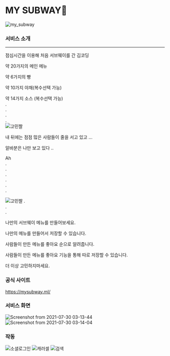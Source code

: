 
# MY SUBWAY🌯
![my_subway](https://user-images.githubusercontent.com/79984280/127545295-c70bb6a8-315f-428a-bd26-56d4423d9330.png)


### 서비스 소개
---
점심시간을 이용해 처음 서브웨이를 간 김코딩 

약 20가지의 메인 메뉴 

약 6가지의 빵 

약 10가지 야채(복수선택 가능)

약 14가지 소스 (복수선택 가능)<br>
.<br>
.<br>
.<br>
.<br>
![고민짤](https://user-images.githubusercontent.com/79984280/126595523-34931f97-bac9-4792-bb21-90a46f5ffd97.png)


내 뒤에는 점점 많은 사람들이 줄을 서고 있고 ...

알바분은 나만 보고 있다 ..

Ah<br>
.<br>
.<br>
.<br>
.<br>
.<br>
.<br>

![고민짤](https://user-images.githubusercontent.com/79984280/126595249-34251c22-6e11-44bc-8a4b-72aaec556a74.jpeg)
.<br>
.<br>
.<br>




 나만의 서브웨이 메뉴를 만들어보세요.



나만의 메뉴를 만들어서 저장할 수 있습니다.

사람들이 만든 메뉴를 좋아요 순으로 알려줍니다. 

사람들이 만든 메뉴를 좋아요 기능을 통해 따로 저장할 수 있습니다.

더 이상 고민하지마세요.
### 공식 사이트
https://mysubway.ml/



### 서비스 화면
![Screenshot from 2021-07-30 03-13-44](https://user-images.githubusercontent.com/79984280/127544195-dbe95a24-27b2-44ce-bbee-bea0763e3856.png)
![Screenshot from 2021-07-30 03-14-04](https://user-images.githubusercontent.com/79984280/127544199-9aeade56-232f-4e46-8e21-e534e794d643.png)

### 작동 

![소셜로그인](https://user-images.githubusercontent.com/79984280/127544986-b8050244-c79d-4578-ad4d-0490a436914e.gif)
![캐러셀](https://user-images.githubusercontent.com/79984280/127544767-61198e7c-c794-4a58-8905-69e58b42847e.gif)
![검색](https://user-images.githubusercontent.com/79984280/127545007-c65d96b2-ea86-4c31-944b-d3a692b33861.gif)






